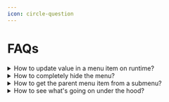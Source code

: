 ```yaml
---
icon: circle-question
---
```


# FAQs

<details>

<summary>How to update value in a menu item on runtime?</summary>

You can update the value of an `ItemInput` in the `loop` function by calling <mark style="color:purple;">**`menu.getItemAt(`**</mark><mark style="color:orange;">**` ``position`` `**</mark><mark style="color:purple;">**`)->setValue(`**</mark><mark style="color:orange;">**`"your new value here"`**</mark><mark style="color:purple;">**`)`**</mark>

Examples:

1. `menu.getItemAt(``your position``)->setValue("your new value here")`
2. `menu[``your position``]->setValue("your new value here")`
3. `menu[``your position``][``your sub position``].setValue("your new value here")`

`1.` and `2.` are the same, `3.` will change the value of the item at ` ``your sub position`` ` in the submenu at ` ``your position`` `

You can also use `[menu.getCursorPosition()]` in place of `menu.[``your position``]` if your cursor is on your desired menu item.

<mark style="color:red;">**Index/position starts from 1**</mark>

</details>

<details>

<summary>How to completely hide the menu?</summary>

There is a <mark style="color:purple;">**`hide()`**</mark> and a <mark style="color:purple;">**`show()`**</mark> function, calling hide will clear the display, thereby hiding the menu.

</details>

<details>

<summary>How to get the parent menu item from a submenu?</summary>

Getting the item at <mark style="color:orange;">**`index = 0`**</mark> from the menu will give you the **`ItemHeader`**, from there you can get the parent menu of the current menu.

Calling <mark style="color:purple;">**`getSubMenu()`**</mark> on an **`ItemHeader`** returns the parent menu of the submenu where the **`ItemHeader`** is.

</details>

<details>

<summary>How to see what's going on under the hood?</summary>

If you desire to see what LcdMenu is doing you can just define the flag

<pre class="language-cpp"><code class="lang-cpp"><strong>#define DEBUG
</strong></code></pre>

Stuff the library is doing will be printed to the serial bus.

</details>
